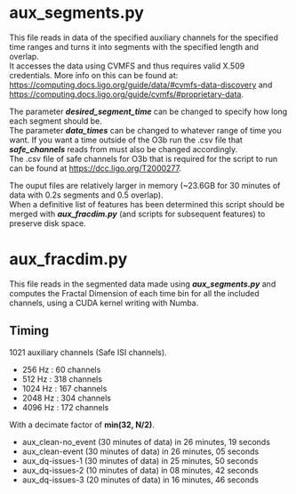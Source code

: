 # aux_segments.py
This file reads in data of the specified auxiliary channels for the specified time ranges and turns it into segments with the specified length and overlap.\
It accesses the data using CVMFS and thus requires valid X.509 credentials. 
More info on this can be found at: https://computing.docs.ligo.org/guide/data/#cvmfs-data-discovery and https://computing.docs.ligo.org/guide/cvmfs/#proprietary-data.

The parameter ***desired_segment_time*** can be changed to specify how long each segment should be.\
The parameter ***data_times*** can be changed to whatever range of time you want. If you want a time outside of the O3b run the .csv file that ***safe_channels*** reads from must also be changed accordingly.\
The .csv file of safe channels for O3b that is required for the script to run can be found at https://dcc.ligo.org/T2000277.

The ouput files are relatively larger in memory (~23.6GB for 30 minutes of data with 0.2s segments and 0.5 overlap).\
When a definitive list of features has been determined this script should be merged with ***aux_fracdim.py*** (and scripts for subsequent features) to preserve disk space.

# aux_fracdim.py
This file reads in the segmented data made using ***aux_segments.py*** and computes the Fractal Dimension of each time bin for all the included channels, using a CUDA kernel writing with Numba.


## Timing
1021 auxiliary channels (Safe ISI channels).
* 256 Hz : 60 channels
* 512 Hz : 318 channels
* 1024 Hz : 167 channels
* 2048 Hz : 304 channels
* 4096 Hz : 172 channels


With a decimate factor of **min(32, N/2)**.
* aux_clean-no_event  (30 minutes of data) in 26 minutes, 19 seconds
* aux_clean-event     (30 minutes of data) in 26 minutes, 05 seconds
* aux_dq-issues-1     (30 minutes of data) in 25 minutes, 50 seconds
* aux_dq-issues-2     (10 minutes of data) in 08 minutes, 42 seconds
* aux_dq-issues-3     (20 minutes of data) in 16 minutes, 46 seconds
